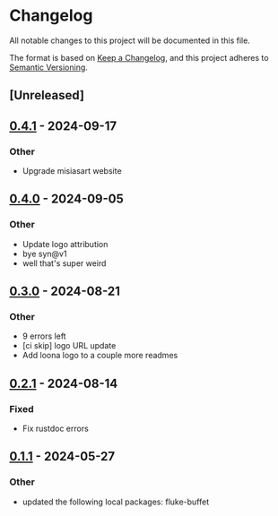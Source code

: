 # Changelog
All notable changes to this project will be documented in this file.

The format is based on [Keep a Changelog](https://keepachangelog.com/en/1.0.0/),
and this project adheres to [Semantic Versioning](https://semver.org/spec/v2.0.0.html).

## [Unreleased]

## [0.4.1](https://github.com/bearcove/loona/compare/loona-h2-v0.4.0...loona-h2-v0.4.1) - 2024-09-17

### Other

- Upgrade misiasart website

## [0.4.0](https://github.com/bearcove/loona/compare/loona-h2-v0.3.0...loona-h2-v0.4.0) - 2024-09-05

### Other
- Update logo attribution
- bye syn@v1
- well that's super weird

## [0.3.0](https://github.com/bearcove/loona/compare/loona-h2-v0.2.1...loona-h2-v0.3.0) - 2024-08-21

### Other
- 9 errors left
- [ci skip] logo URL update
- Add loona logo to a couple more readmes

## [0.2.1](https://github.com/bearcove/loona/compare/loona-h2-v0.2.0...loona-h2-v0.2.1) - 2024-08-14

### Fixed
- Fix rustdoc errors

## [0.1.1](https://github.com/bearcove/fluke/compare/fluke-h2-parse-v0.1.0...fluke-h2-parse-v0.1.1) - 2024-05-27

### Other
- updated the following local packages: fluke-buffet

